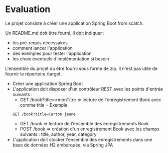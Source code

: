 # Evaluation

Le projet consiste à créer une application Spring Boot from scatch.

Un README.md doit être fourni, il doit indiquer :
- les pré-requis nécessaires
- comment lancer l'application
- des exemples pour tester l'application
- les choix éventuels d'implémentation si besoin

L'ensemble du projet du être fourni sous forme de zip. Il n'est pas utile de fournir le répertoire /target.


- Créer une application Spring Boot
- L'application doit disposer d'un contrôleur REST avec les points d'entrée suivants :
  - GET /book?title=<monTitre 
      => lecture de l'enregistrement Book avec comme title = <monTitre>
      Exemple 
  ```
  GET /book?title=Carton jaune
  ```
  - GET /book
      => lecture de l'ensemble des enregistrements Book
  - POST /book
      => création d'un enregistrement Book avec les champs suivants : title, author, year, category
- L'application doit stocker l'ensemble des enregistrements dans une base de données H2 embarquée, via Spring JPA  
